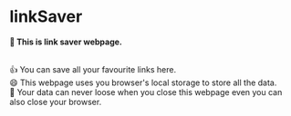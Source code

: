 # linkSaver
<p style="font-weight: bold";>👋 This is link saver webpage.</p> <br>
👍 You can save all your favourite links here. <br>
😄 This webpage uses you browser's local storage to store all the data. <br>
💪 Your data can never loose when you close this webpage even you can also close your browser.
